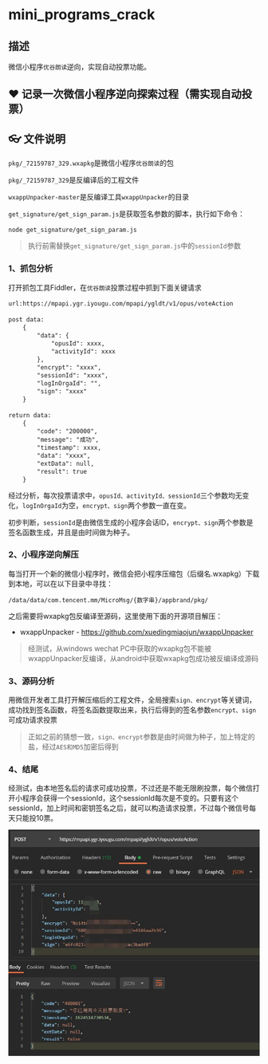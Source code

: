 # mini_programs_crack

## 描述

微信小程序`优谷朗读`逆向，实现自动投票功能。

## :hearts: 记录一次微信小程序逆向探索过程（需实现自动投票）

## :eyeglasses:  文件说明
`pkg/_72159787_329.wxapkg`是微信小程序`优谷朗读`的包

`pkg/_72159787_329`是反编译后的工程文件

`wxappUnpacker-master`是反编译工具`wxappUnpacker`的目录

`get_signature/get_sign_param.js`是获取签名参数的脚本，执行如下命令：

```shell script
node get_signature/get_sign_param.js
```
> 执行前需替换`get_signature/get_sign_param.js`中的`sessionId`参数

### 1、抓包分析

打开抓包工具Fiddler，在`优谷朗读`投票过程中抓到下面关键请求
```shell
url:https://mpapi.ygr.iyougu.com/mpapi/ygldt/v1/opus/voteAction

post data:
    {
        "data": {
            "opusId": xxxx,
            "activityId": xxxx
        },
        "encrypt": "xxxx",
        "sessionId": "xxxx",
        "logInOrgaId": "",
        "sign": "xxxx"
    }

return data:
    {
        "code": "200000",
        "message": "成功",
        "timestamp": xxxx,
        "data": "xxxx",
        "extData": null,
        "result": true
    }
```    

经过分析，每次投票请求中，`opusId、activityId、sessionId`三个参数均无变化，`logInOrgaId`为空，`encrypt、sign`两个参数一直在变。

初步判断，`sessionId`是由微信生成的小程序会话ID，`encrypt、sign`两个参数是签名函数生成，并且是由时间做为种子。

### 2、小程序逆向解压

每当打开一个新的微信小程序时，微信会把小程序压缩包（后缀名.wxapkg）下载到本地，可以在以下目录中寻找：

```shell
/data/data/com.tencent.mm/MicroMsg/{数字串}/appbrand/pkg/
```

之后需要将wxapkg包反编译至源码，这里使用下面的开源项目解压：
- wxappUnpacker - <https://github.com/xuedingmiaojun/wxappUnpacker>

> 经测试，从windows wechat PC中获取的wxapkg包不能被wxappUnpacker反编译，从android中获取wxapkg包成功被反编译成源码

### 3、源码分析

用微信开发者工具打开解压缩后的工程文件，全局搜索`sign、encrypt`等关键词，成功找到签名函数，将签名函数提取出来，执行后得到的签名参数`encrypt、sign`可成功请求投票

> 正如之前的猜想一致，`sign、encrypt`参数是由时间做为种子，加上特定的盐，经过`AES和MD5`加密后得到

### 4、结尾

经测试，由本地签名后的请求可成功投票，不过还是不能无限刷投票，每个微信打开小程序会获得一个sessionId，这个sessionId每次是不变的。只要有这个sessionId，加上时间和密钥签名之后，就可以构造请求投票，不过每个微信号每天只能投10票。

![](pic/result.jpg)



